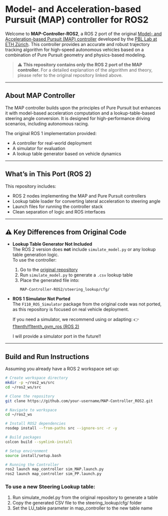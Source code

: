# Model- and Acceleration-based Pursuit (MAP) controller for ROS2

Welcome to **MAP-Controller-ROS2**, a ROS 2 port of the original [Model- and Acceleration-based Pursuit (MAP) controller](https://github.com/ETH-PBL/MAP-Controller) developed by the [PBL Lab at ETH Zürich](https://pbl.ee.ethz.ch/). This controller provides an accurate and robust trajectory tracking algorithm for high-speed autonomous vehicles based on a combination of Pure Pursuit geometry and physics-based modeling.

> ⚠️ **This repository contains only the ROS 2 port of the MAP controller.** For a detailed explanation of the algorithm and theory, please refer to the original repository linked above.

---

## About MAP Controller

The MAP controller builds upon the principles of Pure Pursuit but enhances it with model-based acceleration computation and a lookup-table-based steering angle conversion. It is designed for high-performance driving scenarios, including autonomous racing.

The original ROS 1 implementation provided:
- A controller for real-world deployment
- A simulator for evaluation
- A lookup table generator based on vehicle dynamics

---

## What’s in This Port (ROS 2)

This repository includes:

- ROS 2 nodes implementing the MAP and Pure Pursuit controllers
- Lookup table loader for converting lateral acceleration to steering angle
- Launch files for running the controller stack
- Clean separation of logic and ROS interfaces

---

## ⚠️ Key Differences from Original Code

- **Lookup Table Generator Not Included**  
  The ROS 2 version does **not** include `simulate_model.py` or any lookup table generation logic.  
  To use the controller:
  1. Go to the [original repository](https://github.com/ETH-PBL/MAP-Controller)
  2. Run `simulate_model.py` to generate a `.csv` lookup table
  3. Place the generated file into:
     ```
     MAP-Controller-ROS2/steering_lookup/cfg/
     ```

- **ROS 1 Simulator Not Ported**  
  The `F110_ROS_Simulator` package from the original code was not ported, as this repository is focused on real vehicle deployment.

  If you need a simulator, we recommend using or adapting:
  👉 [f1tenth/f1tenth_gym_ros (ROS 2)](https://github.com/f1tenth/f1tenth_gym_ros)

  I will provide a simulator port in the future!!

---

## Build and Run Instructions
Assuming you already have a ROS 2 workspace set up:

```bash
# Create workspace directory
mkdir -p ~/ros2_ws/src
cd ~/ros2_ws/src
```
```bash
# Clone the repository
git clone https://github.com/your-username/MAP-Controller_ROS2.git
```
```bash
# Navigate to workspace
cd ~/ros2_ws
```
```bash
# Install ROS2 dependencies
rosdep install --from-paths src --ignore-src -r -y
```
```bash
# Build packages
colcon build --symlink-install
```
```bash
# Setup environment
source install/setup.bash
```
```bash
# Running the Controller
ros2 launch map_controller sim_MAP.launch.py
ros2 launch map_controller sim_PP.launch.py
```

### To use a new Steering Lookup table:
1. Run simulate_model.py from the original repository to generate a table
2. Copy the generated CSV file to the steering_lookup/cfg/ folder
3. Set the LU_table parameter in map_controller to the new table name